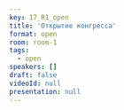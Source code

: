```yaml
---
key: 17_R1_open
title: 'Открытие конгресса'
format: open
room: room-1
tags:
  - open
speakers: []
draft: false
videoId: null
presentation: null
---
```

